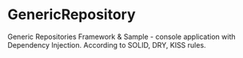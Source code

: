 # GenericRepository

Generic Repositories Framework & Sample - console application with Dependency Injection.
According to SOLID, DRY, KISS rules.
